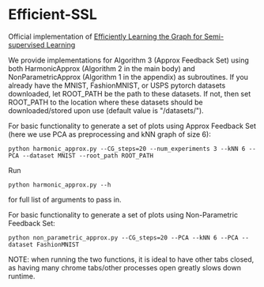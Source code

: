 # Efficient-SSL

Official implementation of [Efficiently Learning the Graph for Semi-supervised Learning](https://arxiv.org/abs/2306.07098)

We provide implementations for Algorithm 3 (Approx Feedback Set) using both HarmonicApprox (Algorithm 2 in the main body) and NonParametricApprox (Algorithm 1 in the appendix) as subroutines. If you already have the MNIST, FashionMNIST, or USPS pytorch datasets downloaded, let ROOT_PATH be the path to these datasets. If not, then set ROOT_PATH to the location where these datasets should be downloaded/stored upon use (default value is "/datasets/").

For basic functionality to generate a set of plots using Approx Feedback Set (here we use PCA as preprocessing and kNN graph of size 6): 

```
python harmonic_approx.py --CG_steps=20 --num_experiments 3 --kNN 6 --PCA --dataset MNIST --root_path ROOT_PATH
```

Run 

```
python harmonic_approx.py --h
```
 for full list of arguments to pass in.

For basic functionality to generate a set of plots using Non-Parametric Feedback Set: 

```
python non_parametric_approx.py --CG_steps=20 --PCA --kNN 6 --PCA --dataset FashionMNIST
```
NOTE: when running the two functions, it is ideal to have other tabs closed, as having many chrome tabs/other processes open greatly slows down runtime. 